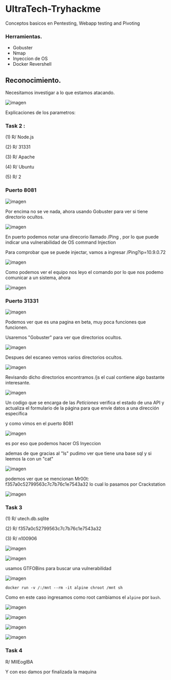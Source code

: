 # UltraTech-Tryhackme
Conceptos basicos en Pentesting, Webapp testing and Pivoting 

### Herramientas.

 - Gobuster
 - Nmap
 - Inyeccion de OS
 - Docker Revershell




## Reconocimiento.

Necesitamos investigar a lo que estamos atacando. 

![imagen](https://github.com/user-attachments/assets/596c4537-c395-499f-a235-790318d906aa)


Explicaciones de los parametros: 

### Task 2 :

  (1) R/ Node.js
  
  (2) R/ 31331
  
  (3) R/ Apache
  
  (4) R/ Ubuntu

  (5) R/ 2 

### Puerto 8081

![imagen](https://github.com/user-attachments/assets/f8f0c87f-f4bb-4efd-806b-8aa64217f0c3)

Por encima no se ve nada, ahora usando Gobuster para ver si tiene directorio ocultos.


![imagen](https://github.com/user-attachments/assets/1a7a866e-2af2-460d-b93b-1a306d36aaf1)

En puerto podemos notar una direcorio llamado /Ping , por lo que puede indicar una vulnerabilidad de OS command Injection

Para comprobar que se puede injectar, vamos a ingresar /Ping?ip=10.9.0.72 

![imagen](https://github.com/user-attachments/assets/b118dc30-8ee3-4ce6-80c2-d5fa831f272b)

Como podemos ver el equipo nos leyo el comando por lo que nos podemo comunicar a un sistema, ahora 

![imagen](https://github.com/user-attachments/assets/205b51f2-2fdd-4180-972d-f21a850c3ac9)





### Puerto 31331

![imagen](https://github.com/user-attachments/assets/6e957b64-2cd4-408a-bf61-9ba10d8c89c4)

Podemos ver que es una pagina en beta, muy poca funciones que funcionen.

Usaremos "Gobuster" para ver que directorios ocultos.

![imagen](https://github.com/user-attachments/assets/d4292f54-9151-4a53-af00-22a58c3a4036)


Despues del escaneo vemos varios directorios ocultos.

![imagen](https://github.com/user-attachments/assets/7d30ab1f-0f94-4666-b435-43cdf3ec6ffb)

Revisando dicho directorios encontramos /js el cual contiene algo bastante interesante. 

![imagen](https://github.com/user-attachments/assets/622703c3-ab79-4367-9e23-c1035d28b982)

Un codigo que se encarga de las _*Peticiones*_ verifica el estado de una API y actualiza el formulario de la página para que envíe datos a una dirección específica

y como vimos en el puerto 8081 

![imagen](https://github.com/user-attachments/assets/fdf6da3f-377f-4e61-b6e5-2c6fd6e59a2b)

es por eso que podemos hacer OS Inyeccion

ademas de que gracias al "ls" pudimo ver que tiene una base sql y si leemos la con un "cat" 

![imagen](https://github.com/user-attachments/assets/da94b295-0c02-46fc-8e52-713298761daa)

podemos ver que se mencionan Mr00t: f357a0c52799563c7c7b76c1e7543a32 lo cual lo pasamos por Crackstation

![imagen](https://github.com/user-attachments/assets/902f8988-d847-4b11-90af-9d5ab0453a27)

### Task 3 

  (1) R/ utech.db.sqlite
  
  (2) R/ f357a0c52799563c7c7b76c1e7543a32
  
  (3) R/ n100906


![imagen](https://github.com/user-attachments/assets/368a74c5-e075-465c-ac6b-4213d29d8220)

![imagen](https://github.com/user-attachments/assets/fabe21a6-fa18-4010-ac35-d10eeecb48d5)

usamos GTFOBins para buscar una vulnerabilidad 

![imagen](https://github.com/user-attachments/assets/24e23969-a705-47eb-ad39-713e0d1abfb1)

`docker run -v /:/mnt --rm -it alpine chroot /mnt sh`

Como en este caso ingresamos como root cambiamos el `alpine` por `bash`.

![imagen](https://github.com/user-attachments/assets/153abec3-225f-4099-ae62-952122ecb588)

![imagen](https://github.com/user-attachments/assets/4a7d49b2-31ea-4cba-8258-ccd217aa6ed9)

![imagen](https://github.com/user-attachments/assets/b5865c6c-86d0-4b57-bf07-ae9bdd11c83e)

![imagen](https://github.com/user-attachments/assets/aa95c603-5d9c-41e2-a76c-75c765a13730)

### Task 4

 R/ MIIEogIBA

Y con eso damos por finalizada la maquina 





